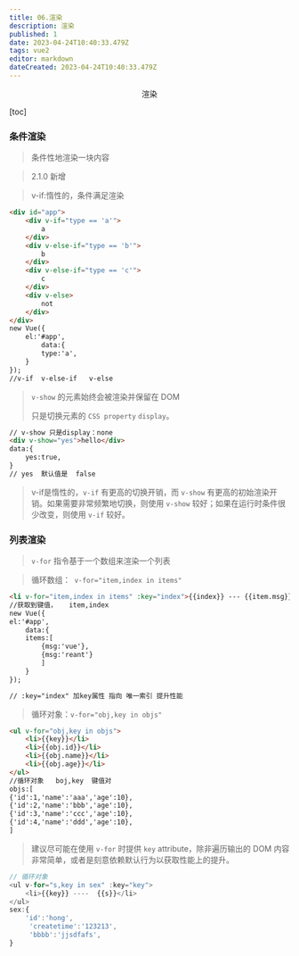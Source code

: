 ```yaml
---
title: 06.渲染
description: 渲染
published: 1
date: 2023-04-24T10:40:33.479Z
tags: vue2
editor: markdown
dateCreated: 2023-04-24T10:40:33.479Z
---
```


<center>渲染</center>

[toc]

### 条件渲染

> 条件性地渲染一块内容

> 2.1.0 新增

> v-if:惰性的，条件满足渲染

```html
<div id="app">
    <div v-if="type == 'a'">
        a
    </div>
    <div v-else-if="type == 'b'">
        b
    </div>
    <div v-else-if="type == 'c'">
        c
    </div>
    <div v-else> 
        not 
    </div>
</div>
new Vue({
    el:'#app',
        data:{
        type:'a',
    }
});
//v-if  v-else-if   v-else
```



> `v-show` 的元素始终会被渲染并保留在 DOM 
>
> 只是切换元素的 `CSS property` `display`。

```html
// v-show 只是display：none
<div v-show="yes">hello</div>
data:{
	yes:true,
}
// yes  默认值是  false
```

> v-if是惰性的，`v-if` 有更高的切换开销，而 `v-show` 有更高的初始渲染开销。如果需要非常频繁地切换，则使用 `v-show` 较好；如果在运行时条件很少改变，则使用 `v-if` 较好。

### 列表渲染

> `v-for` 指令基于一个数组来渲染一个列表

> 循环数组：` v-for="item,index in items"`

```html
<li v-for="item,index in items" :key="index">{{index}} --- {{item.msg}}</li>
//获取到键值，   item,index
new Vue({
el:'#app',
    data:{
    items:[  
        {msg:'vue'},
        {msg:'reant'}
        ]
 	}
});

// :key="index" 加key属性 指向 唯一索引 提升性能
```

> 循环对象：`v-for="obj,key in objs"`

```html
<ul v-for="obj,key in objs">
    <li>{{key}}</li>
    <li>{{obj.id}}</li>
    <li>{{obj.name}}</li>
    <li>{{obj.age}}</li>
</ul>
//循环对象   boj,key  键值对
objs:[
{'id':1,'name':'aaa','age':10},
{'id':2,'name':'bbb','age':10},
{'id':3,'name':'ccc','age':10},
{'id':4,'name':'ddd','age':10},
]
```

> 建议尽可能在使用 `v-for` 时提供 `key` attribute，除非遍历输出的 DOM 内容非常简单，或者是刻意依赖默认行为以获取性能上的提升。

```js
// 循环对象
<ul v-for="s,key in sex" :key="key">
    <li>{{key}} ----  {{s}}</li>
</ul>
sex:{
    'id':'hong',
     'createtime':'123213',
     'bbbb':'jjsdfafs',
}
```

